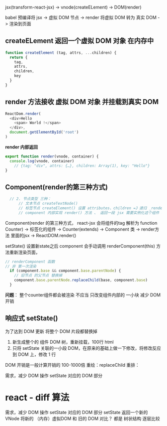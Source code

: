 jsx(transform-react-jsx) -> vnode(createELement) -> DOM(render)

babel 预编译将 jsx -> 虚拟 DOM 节点 -> render 将虚拟 DOM 转为 真实 DOM -> 渲染到页面

## createELement 返回一个虚拟 DOM 对象 在内存中
```js
function createElement (tag, attrs, ...children) {
  return {
    tag,
    attrs,
    children,
    key
  }
}
```

## render 方法接收 虚拟 DOM 对象 并挂载到真实 DOM
```js
ReactDom.render(
  <div>Hello
    <span> World !</span>
  </div>,
  document.getElementById('root')
)
```
**render 内部返回**
```js
export function render(vnode, container) {
  console.log(vnode, container)
    // {tag: "div", attrs: {…}, children: Array(1), key: "Hello"}
}
```

## Component(render的第三种方式)
```js
  // 2. 节点类型 三种：
      // 文本节点 createTextNode()
      // 标签节点 createElement() 设置 attributes、children =》递归 _render()
      // component 内部实现 render() 方法 、 返回一段 jsx 需要实例化这个组件 获取 jsx和虚拟DOM 然后 render() 递归
```

Component(render 的第三种方式， 
react-jsx 会将组件的tag 解析为 function Counter) -> 标签化的组件
-> Counter(extends) -> Component 类 -> render方法 里面的jsx -> ReactDOM.render()


setState() 设置新state之后 
component 会手动调用 renderComponent(this) 方法重新渲染页面，
```js
// renderComponent 函数
// 非 第一次渲染
  if (component.base && component.base.parentNode) {
    // 旧节点 的父节点 替换掉
    component.base.parentNode.replaceChild(base, component.base)
  }
```

**问题**：
整个counter组件都会被渲染
不应当
只改变组件内部的 一小块
减少 DOM 开销


## 响应式 setState()
为了达到 DOM 更新 将整个 DOM 片段都替换掉
1. 新生成整个的 组件 DOM 树，重新挂载，100行 html
2. 只将 setState 关联的一小段 DOM，在原来的基础上做一下修改，将修改反应到 DOM 上，修改 1 行

DOM 开销是一般计算开销的 100-1000倍
重绘：replaceChild
重排：

需求，减少 DOM 操作
setState 对应的 DOM 部分

# react - diff 算法
需求，减少 DOM 操作
setState 对应的 DOM 部分
setState 返回一个新的 VNode
将新的 （内存）虚拟DOM 和 旧的 DOM 对比？
都是 树状结构 
逐层比较